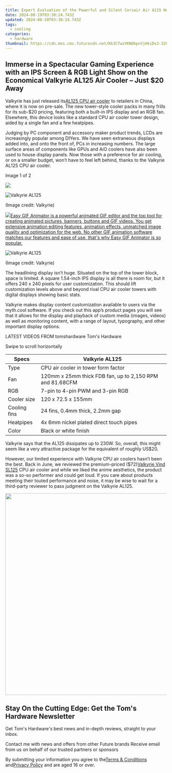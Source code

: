```yaml
---
title: Expert Evaluation of the Powerful and Silent Corsair Air A115 Heatsink with a High Price Point
date: 2024-08-19T03:30:24.743Z
updated: 2024-08-20T03:30:24.743Z
tags:
  - cooling
categories:
  - hardware
thumbnail: https://cdn.mos.cms.futurecdn.net/Kk3CfwzVKNQkpnVjHkiDvJ-320-80.jpg
---
```


## Immerse in a Spectacular Gaming Experience with an IPS Screen & RGB Light Show on the Economical Valkyrie AL125 Air Cooler – Just $20 Away

Valkyrie has just released its[AL125 CPU air cooler](https://www.ithome.com/0/781/672.htm) to retailers in China, where it is now on pre-sale. The new tower-style cooler packs in many frills for its sub-$20 pricing, featuring both a built-in IPS display and an RGB fan. Elsewhere, this device looks like a standard CPU air cooler tower design, aided by a single fan and a few heatpipes.

 Judging by PC component and accessory maker product trends, LCDs are increasingly popular among DIYers. We have seen extraneous displays added into, and onto the front of, PCs in increasing numbers. The large surface areas of components like GPUs and AiO coolers have also been used to house display panels. Now those with a preference for air cooling, or on a smaller budget, won’t have to feel left behind, thanks to the Valkyrie AL125 CPU air cooler.

 Image 1 of 2

<!-- affiliate ads begin -->
<a href="https://store.absolute.com/order/checkout.php?PRODS=4601998&QTY=1&AFFILIATE=108875&CART=1"><img src="https://secure.avangate.com/images/merchant/ef70e26a0b5da778eda3f48014d087cd/728x90_larger-shield.jpg" border="0"></a>
<!-- affiliate ads end -->
![Valkyrie AL125](https://vanilla.futurecdn.net/cyclingnews/media/img/missing-image.svg)

 (Image credit: Valkyrie)

<!-- affiliate ads begin -->
<a href="https://secure.2checkout.com/order/checkout.php?PRODS=174416&QTY=1&AFFILIATE=108875&CART=1"><img src="https://www.easygifanimator.net/images/gif-animator.png" border="0">Easy GIF Animator is a powerful animated GIF editor and the top tool for creating animated pictures, banners, buttons and GIF videos. You get extensive animation editing features, animation effects, unmatched image quality and optimization for the web. No other GIF animation software matches our features and ease of use, that's why Easy GIF Animator is so popular.</a>
<!-- affiliate ads end -->
![Valkyrie AL125](https://vanilla.futurecdn.net/cyclingnews/media/img/missing-image.svg)

 (Image credit: Valkyrie)

 The headlining display isn’t huge. Situated on the top of the tower block, space is limited. A square 1.54-inch IPS display is all there is room for, but it offers 240 x 240 pixels for user customization. This should lift customization levels above and beyond rival CPU air cooler towers with digital displays showing basic stats.

 Valkyrie makes display content customization available to users via the myth.cool software. If you check out this app’s product pages you will see that it allows for the display and playback of custom media (images, videos) as well as monitoring content, with a range of layout, typography, and other important display options.

 LATEST VIDEOS FROM tomshardware Tom's Hardware

 Swipe to scroll horizontally

| Specs        | Valkyrie AL125                                           |
| ------------ | -------------------------------------------------------- |
| Type         | CPU air cooler in tower form factor                      |
| Fan          | 120mm x 25mm thick FDB fan, up to 2,150 RPM and 81.68CFM |
| RGB          | 7-pin to 4-pin PWM and 3-pin RGB                         |
| Cooler size  | 120 x 72.5 x 155mm                                       |
| Cooling fins | 24 fins, 0.4mm thick, 2.2mm gap                          |
| Heatpipes    | 4x 6mm nickel plated direct touch pipes                  |
| Color        | Black or white finish                                    |

 Valkyrie says that the AL125 dissipates up to 230W. So, overall, this might seem like a very attractive package for the equivalent of roughly US$20.

 However, our limited experience with Valkyrie CPU air coolers hasn’t been the best. Back in June, we reviewed the premium-priced ($72)[Valkyrie Vind SL125](https://www.tomshardware.com/pc-components/air-cooling/valkyrie-vind-sl125-review) CPU air cooler and while we liked the anime aesthetics, the product was a so-so performer and could get loud. If you care about products meeting their touted performance and noise, it may be wise to wait for a third-party reviewer to pass judgment on the Valkyrie AL125.

<!-- affiliate ads begin -->
<a href="https://thefitville.pxf.io/c/5597632/1526796/15852" target="_top" id="1526796"><img src="//a.impactradius-go.com/display-ad/15852-1526796" border="0" alt="" width="1200" height="628"/></a><img height="0" width="0" src="https://imp.pxf.io/i/5597632/1526796/15852" style="position:absolute;visibility:hidden;" border="0" />
<!-- affiliate ads end -->
## Stay On the Cutting Edge: Get the Tom's Hardware Newsletter

 Get Tom's Hardware's best news and in-depth reviews, straight to your inbox.

 Contact me with news and offers from other Future brands  Receive email from us on behalf of our trusted partners or sponsors

 By submitting your information you agree to the[Terms & Conditions](https://futureplc.com/terms-conditions/) and[Privacy Policy](https://futureplc.com/privacy-policy/) and are aged 16 or over.


<ins class="adsbygoogle"
     style="display:block"
     data-ad-format="autorelaxed"
     data-ad-client="ca-pub-7571918770474297"
     data-ad-slot="1223367746"></ins>



<ins class="adsbygoogle"
     style="display:block"
     data-ad-client="ca-pub-7571918770474297"
     data-ad-slot="8358498916"
     data-ad-format="auto"
     data-full-width-responsive="true"></ins>


